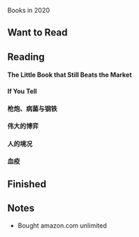 Books in 2020

## Want to Read


## Reading

#### The Little Book that Still Beats the Market

#### If You Tell

#### 枪炮、病菌与钢铁

#### 伟大的博弈

#### 人的境况

#### 血疫


## Finished



## Notes

- Bought amazon.com unlimited
